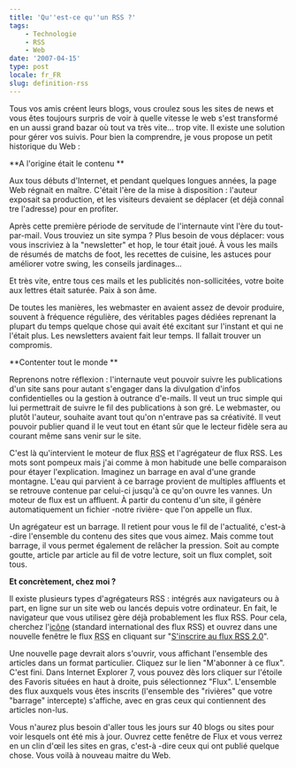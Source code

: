 ```yaml
---
title: 'Qu''est-ce qu''un RSS ?'
tags:
    - Technologie
    - RSS
    - Web
date: '2007-04-15'
type: post
locale: fr_FR
slug: definition-rss
---
```


Tous vos amis créent leurs blogs, vous croulez sous les sites de news et vous êtes toujours surpris de voir à quelle vitesse le web s'est transformé en un aussi grand bazar où tout va très vite… trop vite. Il existe une solution pour gérer vos suivis. Pour bien la comprendre, je vous propose un petit historique du Web&nbsp;:

**A l'origine était le contenu
**

Aux tous débuts d'Internet, et pendant quelques longues années, la page Web régnait en maître. C'était l'ère de la mise à disposition&nbsp;: l'auteur exposait sa production, et les visiteurs devaient se déplacer (et déjà connaî tre l'adresse) pour en profiter.

Après cette première période de servitude de l'internaute vint l'ère du tout-par-mail. Vous trouviez un site sympa&nbsp;? Plus besoin de vous déplacer: vous vous inscriviez à la "newsletter" et hop, le tour était joué. À vous les mails de résumés de matchs de foot, les recettes de cuisine, les astuces pour améliorer votre swing, les conseils jardinages…

Et très vite, entre tous ces mails et les publicités non-sollicitées, votre boite aux lettres était saturée. Paix à son âme.

De toutes les manières, les webmaster en avaient assez de devoir produire, souvent à fréquence régulière, des véritables pages dédiées reprenant la plupart du temps quelque chose qui avait été excitant sur l'instant et qui ne l'était plus. Les newsletters avaient fait leur temps. Il fallait trouver un compromis.

**Contenter tout le monde
**

Reprenons notre réflexion : l'internaute veut pouvoir suivre les publications d'un site sans pour autant s'engager dans la divulgation d'infos confidentielles ou la gestion à outrance d'e-mails. Il veut un truc simple qui lui permettrait de suivre le fil des publications à son gré. Le webmaster, ou plutôt l'auteur, souhaite avant tout qu'on n'entrave pas sa créativité. Il veut pouvoir publier quand il le veut tout en étant sûr que le lecteur fidèle sera au courant même sans venir sur le site.

C'est là qu'intervient le moteur de flux <abbr title="Really Simple Syndication" lang="en">RSS</abbr> et l'agrégateur de flux RSS. Les mots sont pompeux mais j'ai comme à mon habitude une belle comparaison pour étayer l'explication. Imaginez un barrage en aval d'une grande montagne. L'eau qui parvient à ce barrage provient de multiples affluents et se retrouve contenue par celui-ci jusqu'à ce qu'on ouvre les vannes. Un moteur de flux est un affluent. À partir du contenu d'un site, il génère automatiquement un fichier -notre rivière- que l'on appelle un flux.

Un agrégateur est un barrage. Il retient pour vous le fil de l'actualité, c'est-à -dire l'ensemble du contenu des sites que vous aimez. Mais comme tout barrage, il vous permet également de relâcher la pression. Soit au compte goutte, article par article au fil de votre lecture, soit un flux complet, soit tous.

**Et concrètement, chez moi&nbsp;?**

Il existe plusieurs types d'agrégateurs RSS&nbsp;: intégrés aux navigateurs ou à part, en ligne sur un site web ou lancés depuis votre ordinateur. En fait, le navigateur que vous utilisez gère déjà probablement les flux RSS. Pour cela, cherchez l'[icône](https://www.google.com/search?q=icone+rss&gws_rd=ssl) (standard international des flux RSS) et ouvrez dans une nouvelle fenêtre le flux <abbr title="Really Simple Syndication" lang="en">RSS</abbr> en cliquant sur "[S'inscrire au flux <abbr title="Really Simple Syndication" lang="en">RSS</abbr> 2.0](/feed.xml)".

Une nouvelle page devrait alors s'ouvrir, vous affichant l'ensemble des articles dans un format particulier. Cliquez sur le lien "M'abonner à ce flux". C'est fini. Dans Internet Explorer 7, vous pouvez dès lors cliquer sur l'étoile des Favoris situées en haut à droite, puis sélectionnez "Flux". L'ensemble des flux auxquels vous êtes inscrits (l'ensemble des "rivières" que votre "barrage" intercepte) s'affiche, avec en gras ceux qui contiennent des articles non-lus.

Vous n'aurez plus besoin d'aller tous les jours sur 40 blogs ou sites pour voir lesquels ont été mis à jour. Ouvrez cette fenêtre de Flux et vous verrez en un clin d'œil les sites en gras, c'est-à -dire ceux qui ont publié quelque chose. Vous voilà à nouveau maitre du Web.
